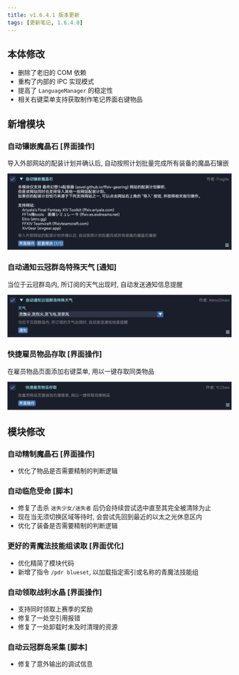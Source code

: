 ```yaml
---
title: v1.6.4.1 版本更新
tags: [更新笔记, 1.6.4.0]
---
```


## 本体修改

- 删除了老旧的 COM 依赖
- 重构了内部的 IPC 实现模式
- 提高了 `LanguageManager` 的稳定性
- 相关右键菜单支持获取制作笔记界面右键物品

## 新增模块

### 自动镶嵌魔晶石 [界面操作]

导入外部网站的配装计划并确认后, 自动按照计划批量完成所有装备的魔晶石镶嵌

![AutoMateriaAttach](/assets/Changelog/1.6.4.0/AutoMateriaAttach.png)

### 自动通知云冠群岛特殊天气 [通知]

当位于云冠群岛内, 所订阅的天气出现时, 自动发送通知信息提醒

![AutoNotifyDiademWeather](/assets/Changelog/1.6.4.0/AutoNotifyDiademWeather.png)

### 快捷雇员物品存取 [界面操作]

在雇员物品页面添加右键菜单, 用以一键存取同类物品

![FastRetainerStore](/assets/Changelog/1.6.4.0/FastRetainerStore.png)

## 模块修改

### 自动精制魔晶石 [界面操作]

- 优化了物品是否需要精制的判断逻辑

### 自动临危受命 [脚本]

- 修复了击杀 `迷失少女/迷失者` 后仍会持续尝试选中直至其完全被清除为止
- 现在当无须切换区域等待时, 会尝试先回到最近的以太之光休息区内
- 优化了装备是否需要精制的判断逻辑

### 更好的青魔法技能组读取 [界面优化]

- 优化精简了模块代码
- 新增了指令 `/pdr blueset`, 以加载指定索引或名称的青魔法技能组

### 自动领取战利水晶 [界面操作]

- 支持同时领取上赛季的奖励
- 修复了一处空引用报错
- 修复了一处卸载时未及时清理的资源

### 自动云冠群岛采集 [脚本]

- 修复了意外输出的调试信息